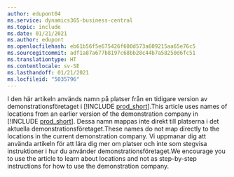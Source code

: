 ```yaml
---
author: edupont04
ms.service: dynamics365-business-central
ms.topic: include
ms.date: 01/21/2021
ms.author: edupont
ms.openlocfilehash: eb61b56f5e675426f600d573a609215aa65e76c5
ms.sourcegitcommit: adf1a87a677b8197c68bb28c44b7a58250d6fc51
ms.translationtype: HT
ms.contentlocale: sv-SE
ms.lasthandoff: 01/21/2021
ms.locfileid: "5035796"
---
```

<span data-ttu-id="05c3e-101">I den här artikeln används namn på platser från en tidigare version av demonstrationsföretaget i [!INCLUDE [prod_short](prod_short.md)].</span><span class="sxs-lookup"><span data-stu-id="05c3e-101">This article uses names of locations from an earlier version of the demonstration company in [!INCLUDE [prod_short](prod_short.md)].</span></span> <span data-ttu-id="05c3e-102">Dessa namn mappas inte direkt till platserna i det aktuella demonstrationsföretaget.</span><span class="sxs-lookup"><span data-stu-id="05c3e-102">These names do not map directly to the locations in the current demonstration company.</span></span> <span data-ttu-id="05c3e-103">Vi uppmanar dig att använda artikeln för att lära dig mer om platser och inte som stegvisa instruktioner i hur du använder demonstrationsföretaget.</span><span class="sxs-lookup"><span data-stu-id="05c3e-103">We encourage you to use the article to learn about locations and not as step-by-step instructions for how to use the demonstration company.</span></span>